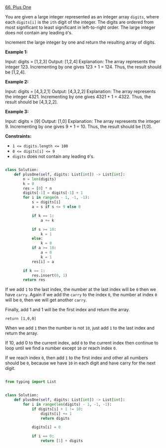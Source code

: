 [66. Plus One](https://leetcode.com/problems/plus-one/description/)

You are given a large integer represented as an integer array `digits`, where each `digits[i]` is the `ith` digit of the integer. The digits are ordered from most significant to least significant in left-to-right order. The large integer does not contain any leading `0`'s.

Increment the large integer by one and return the resulting array of digits.

**Example 1:**

Input: digits = [1,2,3]
Output: [1,2,4]
Explanation: The array represents the integer 123.
Incrementing by one gives 123 + 1 = 124.
Thus, the result should be [1,2,4].

**Example 2:**

Input: digits = [4,3,2,1]
Output: [4,3,2,2]
Explanation: The array represents the integer 4321.
Incrementing by one gives 4321 + 1 = 4322.
Thus, the result should be [4,3,2,2].

**Example 3:**

Input: digits = [9]
Output: [1,0]
Explanation: The array represents the integer 9.
Incrementing by one gives 9 + 1 = 10.
Thus, the result should be [1,0].

**Constraints:**

- `1 <= digits.length <= 100`
- `0 <= digits[i] <= 9`
- `digits` does not contain any leading `0`'s.

```py

class Solution:
    def plusOne(self, digits: List[int]) -> List[int]:
        n = len(digits)
        k = 0
        res = [0] * n
        digits[-1] = digits[-1] + 1
        for i in range(n - 1, -1, -1):
            s = digits[i]
            a = s if s <= 9 else 0

            if k == 1:
                a += k

            if s >= 10:
                k = 1
            else:
                k = 0
            if a >= 10:
                a = 0
                k = 1
            res[i] = a

        if k == 1:
            res.insert(0, 1)
        return res

```

If we add `1` to the last index, the number at the last index will be `0` then we have `carry`. Again if we add the `carry` to the index `0`, the number at index `0` will be `0`, then we will get another `carry`.

Finally, add 1 and 1 will be the first index and return the array.

`return [1,0,0]`

When we add `1` then the number is not `10`, just add `1` to the last index and return the array.

If 10, add 0 to the current index, add `0` to the current index then continue to loop until we find a number except `10` or reach index `0`.

If we reach index `0`, then add `1` to the first index and other all numbers should be `0`, because we have `10` in each digit and have carry for the next digit.

```py

from typing import List


class Solution:
    def plusOne(self, digits: List[int]) -> List[int]:
        for i in range(len(digits) - 1, -1, -1):
            if digits[i] + 1 != 10:
                digits[i] += 1
                return digits

            digits[i] = 0

            if i == 0:
                return [1] + digits

```
